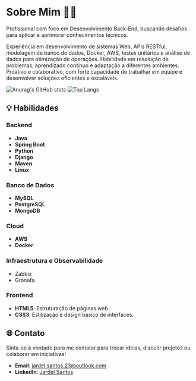 # Sobre Mim 👨‍💻

 Profissional com foco em Desenvolvimento Back-End, buscando desafios para aplicar e aprimorar conhecimentos técnicos.
 
 Experiência em desenvolvimento de sistemas Web, APIs RESTful, modelagem de banco de dados, Docker, AWS, testes unitários e análise de dados para
 otimização de operações. Habilidade em resolução de problemas, aprendizado contínuo e
 adaptação a diferentes ambientes. Proativo e colaborativo, com forte capacidade de
 trabalhar em equipe e desenvolver soluções eficientes e escaláveis.

![Anurag's GitHub stats](https://github-readme-stats.vercel.app/api?username=DevSantosJD&show_icons=true&theme=midnight-purple)
![Top Langs](https://github-readme-stats.vercel.app/api/top-langs/?username=DevSantosJD&layout=compact&_count=8&show_icons=true&theme=midnight-purple)



## 💡 Habilidades

### Backend
- **Java**
- **Spring Boot**
- **Python**
- **Django**
- **Maven**
- **Linux**

### Banco de Dados
- **MySQL**
- **PostgreSQL**
- **MongoDB**

 ### Cloud
 - **AWS**
 - **Docker**

 ### Infraestrutura e Observabilidade
 - Zabbix
 - Granafa

### Frontend
- **HTML5**: Estruturação de páginas web.
- **CSS3**: Estilização e design básico de interfaces.

## 🌐 Contato

Sinta-se à vontade para me contatar para trocar ideias, discutir projetos ou colaborar em iniciativas!  
- **Email**: [jardel.santos.23@outlook.com](mailto:jardel.santos.23@outlook.com)  
- **LinkedIn**: [Jardel Santos](https://www.linkedin.com/in/jardel-santos-da-silva-194a03212/) 
